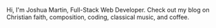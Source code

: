 Hi, I'm Joshua Martin, Full-Stack Web Developer. Check out my blog on Christian faith, composition, coding, classical music, and coffee.